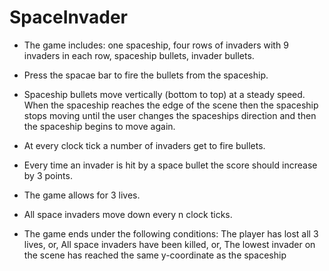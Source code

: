 # SpaceInvader
* The game includes: 
one spaceship, 
four rows of invaders with 9 invaders in each row, 
spaceship bullets, 
invader bullets.

* Press the spacae bar to fire the bullets from the spaceship.  
* Spaceship bullets move vertically (bottom to top) at a steady speed. When the spaceship reaches the edge of the scene then  the spaceship stops moving until the user changes the spaceships direction and then the spaceship begins to move again.
* At every clock tick a number of invaders get to fire bullets.
* Every time an invader is hit by a space bullet the score should increase by 3 points.
* The game allows for 3 lives.
* All space invaders move down every n clock ticks.
* The game ends under the following conditions:
The player has lost all 3 lives, or,
All space invaders have been killed, or,
The lowest invader on the scene has reached the same y-coordinate as the spaceship

